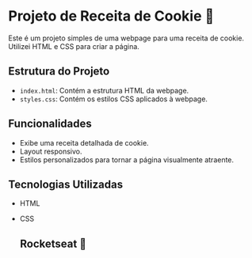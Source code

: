 # Projeto de Receita de Cookie 🍪

Este é um projeto simples de uma webpage para uma receita de cookie. Utilizei HTML e CSS para criar a página.

## Estrutura do Projeto

- `index.html`: Contém a estrutura HTML da webpage.
- `styles.css`: Contém os estilos CSS aplicados à webpage.

## Funcionalidades

- Exibe uma receita detalhada de cookie.
- Layout responsivo.
- Estilos personalizados para tornar a página visualmente atraente.

## Tecnologias Utilizadas

- HTML
- CSS

  ## Rocketseat 💜
